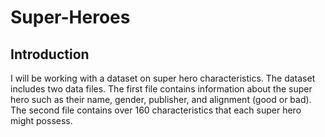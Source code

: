 # Super-Heroes

## Introduction
I will be working with a dataset on super hero characteristics. The dataset includes two data files. The first file contains information about the super hero such as their name, gender, publisher, and alignment (good or bad). The second file contains over 160 characteristics that each super hero might possess.

